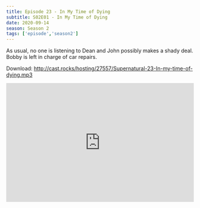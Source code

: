 ```yaml
---
title: Episode 23 - In My Time of Dying
subtitle: S02E01 - In My Time of Dying
date: 2020-09-14
season: Season 2
tags: ['episode','season2']
---
```


As usual, no one is listening to Dean and John possibly makes a shady deal. Bobby is left in charge of car repairs.

Download: <a href="http://cast.rocks/hosting/27557/Supernatural-23-In-my-time-of-dying.mp3" Alt="Supernatural Episode 23 - In My Time of Dying">http://cast.rocks/hosting/27557/Supernatural-23-In-my-time-of-dying.mp3</a>

<iframe src="https://cast.rocks/player/27557/Supernatural-23-In-my-time-of-dying.mp3?episodeTitle=Episode%2023%20-%20In%20my%20time%20of%20dying&podcastTitle=Couple%20of%20Idjits&episodeDate=September%2014th%2C%202020&imageURL=https%3A%2F%2Fcast.rocks%2Fhosting%2F27557%2Ffeeds%2FCAURZ.jpg" style="border: none; min-height: 265px; max-height: 320px; max-width: 558px; min-width: 270px; width: 100%; height: 100%;" scrollbars="no"></iframe>
